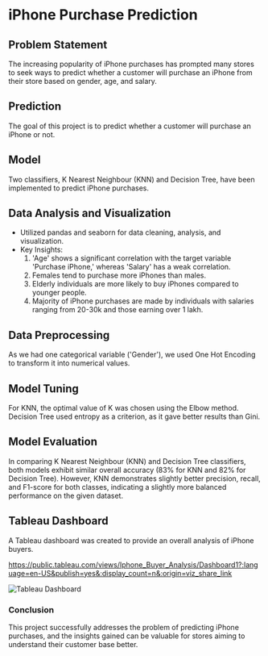 # iPhone Purchase Prediction

## Problem Statement
The increasing popularity of iPhone purchases has prompted many stores to seek ways to predict whether a customer will purchase an iPhone from their store based on gender, age, and salary.

## Prediction
The goal of this project is to predict whether a customer will purchase an iPhone or not.

## Model
Two classifiers, K Nearest Neighbour (KNN) and Decision Tree, have been implemented to predict iPhone purchases. 

## Data Analysis and Visualization
- Utilized pandas and seaborn for data cleaning, analysis, and visualization.
- Key Insights:
  1. 'Age' shows a significant correlation with the target variable 'Purchase iPhone,' whereas 'Salary' has a weak correlation.
  2. Females tend to purchase more iPhones than males.
  3. Elderly individuals are more likely to buy iPhones compared to younger people.
  4. Majority of iPhone purchases are made by individuals with salaries ranging from 20-30k and those earning over 1 lakh.

## Data Preprocessing
As we had one categorical variable ('Gender'), we used One Hot Encoding to transform it into numerical values.

## Model Tuning
For KNN, the optimal value of K was chosen using the Elbow method.
Decision Tree used entropy as a criterion, as it gave better results than Gini.

## Model Evaluation
In comparing K Nearest Neighbour (KNN) and Decision Tree classifiers, both models exhibit similar overall accuracy (83% for KNN and 82% for Decision Tree). However, KNN demonstrates slightly better precision, recall, and F1-score for both classes, indicating a slightly more balanced performance on the given dataset.

## Tableau Dashboard
A Tableau dashboard was created to provide an overall analysis of iPhone buyers.

https://public.tableau.com/views/Iphone_Buyer_Analysis/Dashboard1?:language=en-US&publish=yes&:display_count=n&:origin=viz_share_link

![Tableau Dashboard](https://github.com/MuskanKhandelia/Iphone_Purchase_Prediction/assets/65664089/94e93dc0-8311-4ab4-a8cf-633e20b39f27)

### Conclusion
This project successfully addresses the problem of predicting iPhone purchases, and the insights gained can be valuable for stores aiming to understand their customer base better.
